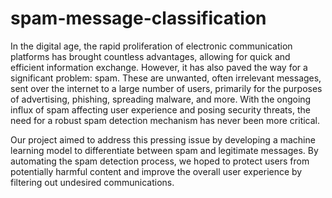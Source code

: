 # spam-message-classification
In the digital age, the rapid proliferation of electronic communication platforms has brought countless advantages, allowing for quick and efficient information exchange. However, it has also paved the way for a significant problem: spam. These are unwanted, often irrelevant messages, sent over the internet to a large number of users, primarily for the purposes of advertising, phishing, spreading malware, and more. With the ongoing influx of spam affecting user experience and posing security threats, the need for a robust spam detection mechanism has never been more critical.

Our project aimed to address this pressing issue by developing a machine learning model to differentiate between spam and legitimate messages. By automating the spam detection process, we hoped to protect users from potentially harmful content and improve the overall user experience by filtering out undesired communications.
